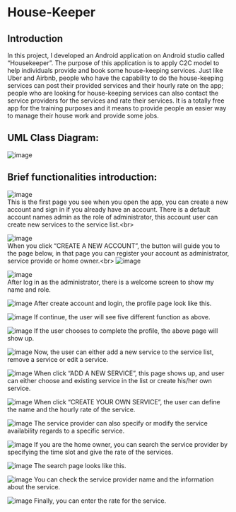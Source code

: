 # House-Keeper

## Introduction
In this project, I developed an Android application on Android studio called “Housekeeper”. The purpose of this application is to apply C2C model to help individuals provide and book some house-keeping services. Just like Uber and Airbnb, people who have the capability to do the house-keeping services can post their provided services and their hourly rate on the app; people who are looking for house-keeping services can also contact the service providers for the services and rate their services. It is a totally free app for the training purposes and it means to provide people an easier way to manage their house work and provide some jobs.

## UML Class Diagram:
![image](https://github.com/haolinsun0907/House-Keeper/blob/master/img/UML.png)

## Brief functionalities introduction:
![image](https://github.com/haolinsun0907/House-Keeper/blob/master/img/1.jpg)  
This is the first page you see when you open the app, you can create a new account and sign in if you already have an account. There is a default account names admin as the role of administrator, this account user can create new services to the service list.\<br> 

![image](https://github.com/haolinsun0907/House-Keeper/blob/master/img/2.jpg)  
When you click “CREATE A NEW ACCOUNT”, the button will guide you to the page below, in that page you can register your account as administrator, service provide or home owner.\<br> 
![image](https://github.com/haolinsun0907/House-Keeper/blob/master/img/3.jpg)  

![image](https://github.com/haolinsun0907/House-Keeper/blob/master/img/4.jpg)  
After log in as the administrator, there is a welcome screen to show my name and role.  

![image](https://github.com/haolinsun0907/House-Keeper/blob/master/img/5.jpg)
After create account and login, the profile page look like this. 

![image](https://github.com/haolinsun0907/House-Keeper/blob/master/img/6.jpg)
If continue, the user will see five different function as above. 

![image](https://github.com/haolinsun0907/House-Keeper/blob/master/img/7.jpg)
If the user chooses to complete the profile, the above page will show up. 

![image](https://github.com/haolinsun0907/House-Keeper/blob/master/img/8.jpg)
Now, the user can either add a new service to the service list, remove a service or edit a service. 

![image](https://github.com/haolinsun0907/House-Keeper/blob/master/img/9.jpg)
When click “ADD A NEW SERVICE”, this page shows up, and user can either choose and existing service in the list or create his/her own service. 

![image](https://github.com/haolinsun0907/House-Keeper/blob/master/img/10.jpg)
When click “CREATE YOUR OWN SERVICE”, the user can define the name and the hourly rate of the service.

![image](https://github.com/haolinsun0907/House-Keeper/blob/master/img/11.jpg)
The service provider can also specify or modify the service availability regards to a specific service.

![image](https://github.com/haolinsun0907/House-Keeper/blob/master/img/12.jpg)
If you are the home owner, you can search the service provider by specifying the time slot and give the rate of the services.

![image](https://github.com/haolinsun0907/House-Keeper/blob/master/img/13.jpg)
The search page looks like this.

![image](https://github.com/haolinsun0907/House-Keeper/blob/master/img/14.jpg)
You can check the service provider name and the information about the service. 

![image](https://github.com/haolinsun0907/House-Keeper/blob/master/img/15.jpg)
Finally, you can enter the rate for the service. 

